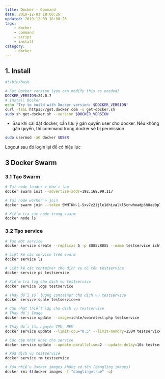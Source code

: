 ```yaml
---
title: Docker - Command
date: 2019-12-03 18:00:26
updated: 2019-12-03 18:00:26
tags:
    - docker
    - command
    - script
    - install
category: 
    - docker
---
```


## 1. Install

```bash 
#!/bin/bash

# Set Docker version (you can modify this as needed)
DOCKER_VERSION=24.0.7
# Install Docker
echo "Try to build with Docker version: $DOCKER_VERSION"
curl -fsSL https://get.docker.com -o get-docker.sh
sudo sh get-docker.sh --version $DOCKER_VERSION
```
- Sau khi cài đặt docker, cần lưu ý gán quyền user cho docker. Nếu không gán quyền, thì command trong docker sẽ bị
  permission

```sh
sudo usermod -aG docker $USER
```

Logout sau đó login lại để có hiệu lực

## 3 Docker Swarm

### 3.1 Tạo Swarm

```bash
# Tại node leader > khởi tạo
docker swarm init --advertise-addr=192.168.99.117

# Tại node worker > join
docker swarm join --token SWMTKN-1-5xv7z2ijle1dhivalkl5cnwhoadp6h8ae0p7bs5tmanvkpbi3l-5ib6sjrd3w0wdhfsnt8ga7ybd 192.168.99.111:2377

# Kiểm tra các node trong swarm
docker node ls
```

### 3.2 Tạo service

```bash
# Tạo một service
docker service create --replicas 5 -p 8085:8085 --name testservice ichte/swarmtest:node

# Liệt kê các service trên swarm
docker service ls

# Liệt kê các container cho dịch vụ có tên testservice
docker service ps testservice

# Kiểm tra log cho dịch vụ testservice
docker service logs testservice

# Thay đổi số lượng container cho dịch vụ testservice
docker service scale testservice=n

# Cập nhật thiết lập cho dịch vụ testservice
# Thay đổi Image
docker service update --image=ichte/swarmtest:php testservice

# Thay đổi tài nguyên CPU, MEM
docker service update --limit-cpu="0.5" --limit-memory=150M testservice

# Các cập nhật khác cho service
docker service update --update-parallelism=2 --update-delay=10s testservice

# Xóa dịch vụ testservice
docker service rm testservice

# Xóa nhiều Docker images không có tên (dangling images)
docker rmi $(docker images -f "dangling=true" -q)

```